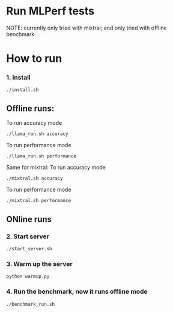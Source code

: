 # Run MLPerf tests

NOTE: currently only tried with mixtral;
and only tried with offline benchmark

# How to run


### 1. Install 

```
./install.sh
```

## Offline runs:

To run accuracy mode
``` 
./llama_run.sh accuracy
```

To run performance mode
``` 
./llama_run.sh performance
```

Same for mixtral:
To run accuracy mode
``` 
./mixtral.sh accuracy
```

To run performance mode
``` 
./mixtral.sh performance
```




## ONline runs

### 2. Start server

```
./start_server.sh
```

### 3. Warm up the server

```
python warmup.py
```

### 4. Run the benchmark, now it runs offline mode

```
./benchmark_run.sh
```

